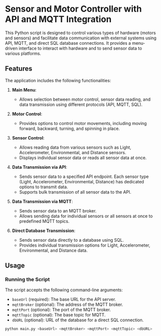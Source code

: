 # Sensor and Motor Controller with API and MQTT Integration

This Python script is designed to control various types of hardware (motors and sensors) and facilitate data communication with external systems using API, MQTT, and direct SQL database connections. It provides a menu-driven interface to interact with hardware and to send sensor data to various platforms.

## Features

The application includes the following functionalities:

1. **Main Menu**: 
   - Allows selection between motor control, sensor data reading, and data transmission using different protocols (API, MQTT, SQL).

2. **Motor Control**:
   - Provides options to control motor movements, including moving forward, backward, turning, and spinning in place.

3. **Sensor Control**:
   - Allows reading data from various sensors such as Light, Accelerometer, Environmental, and Distance sensors. 
   - Displays individual sensor data or reads all sensor data at once.

4. **Data Transmission via API**:
   - Sends sensor data to a specified API endpoint. Each sensor type (Light, Accelerometer, Environmental, Distance) has dedicated options to transmit data.
   - Supports bulk transmission of all sensor data to the API.

5. **Data Transmission via MQTT**:
   - Sends sensor data to an MQTT broker.
   - Allows sending data for individual sensors or all sensors at once to predefined MQTT topics.

6. **Direct Database Transmission**:
   - Sends sensor data directly to a database using SQL.
   - Provides individual transmission options for Light, Accelerometer, Environmental, and Distance data.

## Usage

### Running the Script

The script accepts the following command-line arguments:

- `baseUrl` (required): The base URL for the API server.
- `mqttBroker` (optional): The address of the MQTT broker.
- `mqttPort` (optional): The port of the MQTT broker.
- `mqttTopic` (optional): The base topic for MQTT.
- `dbURL` (optional): URL of the database for a direct SQL connection.

```bash
python main.py <baseUrl> <mqttBroker> <mqttPort> <mqttTopic> <dbURL>
